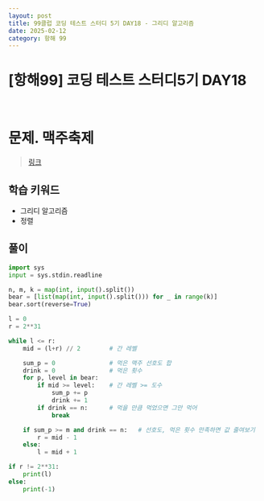 ```yaml
---
layout: post
title: 99클럽 코딩 테스트 스터디 5기 DAY18 - 그리디 알고리즘
date: 2025-02-12
category: 항해 99 
---
```


# [항해99] 코딩 테스트 스터디5기 DAY18

<br>

# 문제. 맥주축제
> [링크](https://www.acmicpc.net/problem/17503)

## 학습 키워드
- 그리디 알고리즘
- 정렬


## 풀이

```python
import sys
input = sys.stdin.readline

n, m, k = map(int, input().split())
bear = [list(map(int, input().split())) for _ in range(k)]
bear.sort(reverse=True)

l = 0
r = 2**31

while l <= r:
    mid = (l+r) // 2        # 간 레벨

    sum_p = 0               # 먹은 맥주 선호도 합
    drink = 0               # 먹은 횟수
    for p, level in bear:
        if mid >= level:    # 간 레벨 >= 도수
            sum_p += p
            drink += 1
        if drink == n:      # 먹을 만큼 먹었으면 그만 먹어
            break

    if sum_p >= m and drink == n:   # 선호도, 먹은 횟수 만족하면 값 줄여보기
        r = mid - 1
    else:
        l = mid + 1

if r != 2**31:
    print(l)
else:
    print(-1)
```
